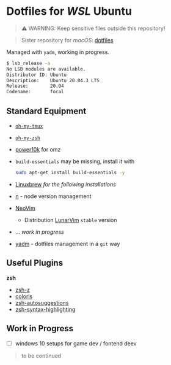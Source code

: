 # Dotfiles for *WSL* Ubuntu

> :warning: WARNING: Keep sensitive files outside this repository!

> Sister repository for *macOS*: [dotfiles](https://github.com/jukrb0x/dotfiles)


Managed with `yadm`, working in progress.

```bash
$ lsb_release -a
No LSB modules are available.
Distributor ID: Ubuntu
Description:    Ubuntu 20.04.3 LTS
Release:        20.04
Codename:       focal

```

## Standard Equipment
- [`oh-my-tmux`](https://github.com/gpakosz/.tmux)
- [`oh-my-zsh`](https://github.com/ohmyzsh/ohmyzsh/)
- [power10k](https://github.com/romkatv/powerlevel10k) for omz
- `build-essentials` may be missing, install it with

   ```bash
   sudo apt-get install build-essentials -y
   ```
- [Linuxbrew](brew.sh) _for the following installations_
- [n](https://github.com/tj/n) - node version management
- [NeoVim](https://neovim.io/)
    - Distribution [LunarVim](lunarvim.org) `stable` version
- ... _work in progress_
- [yadm](https://yadm.io/) - dotfiles management in a `git` way

## Useful Plugins
**zsh**
- [zsh-z](url)
- [colorls](https://github.com/athityakumar/colorls)
- [zsh-autosuggestions](https://github.com/zsh-users/zsh-autosuggestions)
- [zsh-syntax-highlighting](https://github.com/zsh-users/zsh-syntax-highlighting)

## Work in Progress
- [ ] windows 10 setups for game dev / fontend deev
> to be continued
